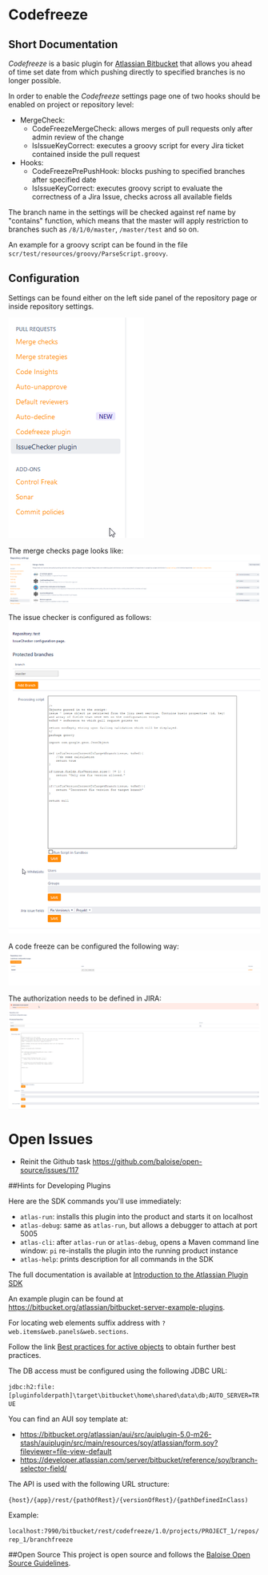 # Codefreeze

## Short Documentation

*Codefreeze* is a basic plugin for [Atlassian Bitbucket](https://www.atlassian.com/software/bitbucket) that allows
you ahead of time set date from which pushing directly to specified branches is no longer possible.

In order to enable the *Codefreeze* settings page one of two hooks should be enabled on project or repository
level:
- MergeCheck:
  - CodeFreezeMergeCheck: allows merges of pull requests only after admin review of the change
  - IsIssueKeyCorrect: executes a groovy script for every Jira ticket contained inside the pull request
- Hooks:
  - CodeFreezePrePushHook: blocks pushing to specified branches after specified date
  - IsIssueKeyCorrect: executes groovy script to evaluate the correctness of a Jira Issue, checks across all
    available fields

The branch name in the settings will be checked against ref name by "contains" function, which means that the
master will apply restriction to branches such as `/8/1/0/master`, `/master/test` and so on.

An example for a groovy script can be found in the file `scr/test/resources/groovy/ParseScript.groovy`.

## Configuration
Settings can be found either on the left side panel of the repository page or inside repository settings.

![Pull Request Side Panel](docs/img/BSmartPullRequestSidePanel.png)

The merge checks page looks like:
![MergeChecks](docs/img/MergeChecks.png)

The issue checker is configured as follows:
![Issue Cheker Config](docs/img/IssueCheckerConfigPage.png)

A code freeze can be configured the following way:
![Code Freeze Configuration](docs/img/CodeFreezeConfigPage.png)

The authorization needs to be defined in JIRA:
![Jira Authorization](docs/img/JiraAuthorization.png)

# Open Issues
- Reinit the Github task https://github.com/baloise/open-source/issues/117

##Hints for Developing Plugins

Here are the SDK commands you'll use immediately:

* `atlas-run`:  installs this plugin into the product and starts it on localhost
* `atlas-debug`:  same as `atlas-run`, but allows a debugger to attach at port 5005
* `atlas-cli`:  after `atlas-run` or `atlas-debug`, opens a Maven command line window: `pi`
                   re-installs the plugin into the running product instance
* `atlas-help`: prints description for all commands in the SDK

The full documentation is available at [Introduction to the Atlassian Plugin SDK](https://developer.atlassian.com/display/DOCS/Introduction+to+the+Atlassian+Plugin+SDK)

An example plugin can be found at https://bitbucket.org/atlassian/bitbucket-server-example-plugins.


For locating web elements suffix address with `?web.items&web.panels&web.sections`.

Follow the link [Best practices for active objects](https://developer.atlassian.com/server/framework/atlassian-sdk/best-practices-for-developing-with-active-objects/)
to obtain further best practices.

The DB access must be configured using the following JDBC URL:

`jdbc:h2:file:[pluginfolderpath]\target\bitbucket\home\shared\data\db;AUTO_SERVER=TRUE`

You can find an AUI soy template at:
* https://bitbucket.org/atlassian/aui/src/auiplugin-5.0-m26-stash/auiplugin/src/main/resources/soy/atlassian/form.soy?fileviewer=file-view-default
* https://developer.atlassian.com/server/bitbucket/reference/soy/branch-selector-field/

The API is used with the following URL structure:

`{host}/{app}/rest/{pathOfRest}/{versionOfRest}/{pathDefinedInClass)`

Example:

`localhost:7990/bitbucket/rest/codefreeze/1.0/projects/PROJECT_1/repos/rep_1/branchfreeze`

##Open Source
This project is open source and follows the [Baloise Open Source Guidelines](https://baloise.github.io/open-source/docs/arc42/).
